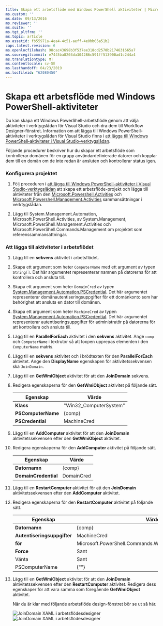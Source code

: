 ```yaml
---
title: Skapa ett arbetsflöde med Windows PowerShell aktiviteter | Microsoft Docs
ms.custom: ''
ms.date: 09/13/2016
ms.reviewer: ''
ms.suite: ''
ms.tgt_pltfrm: ''
ms.topic: article
ms.assetid: fb55971a-4ea4-4c51-aeff-4e0bb05a51b2
caps.latest.revision: 6
ms.openlocfilehash: 98cac43698b3f537ee318cd2570b2174631665a7
ms.sourcegitcommit: e7445ba8203da304286c591ff513900ad1c244a4
ms.translationtype: MT
ms.contentlocale: sv-SE
ms.lasthandoff: 04/23/2019
ms.locfileid: "62080450"
---
```

# <a name="creating-a-workflow-with-windows-powershell-activities"></a>Skapa ett arbetsflöde med Windows PowerShell-aktiviteter

Du kan skapa ett Windows PowerShell-arbetsflöde genom att välja aktiviteter i verktygslådan för Visual Studio och dra dem till Workflow Designer-fönstret. Information om att lägga till Windows PowerShell-aktiviteter i verktygslådan för Visual Studio finns i [att lägga till Windows PowerShell-aktiviteter i Visual Studio-verktygslådan](./adding-windows-powershell-activities-to-the-visual-studio-toolbox.md).

Följande procedurer beskriver hur du skapar ett arbetsflöde som kontrollerar domänen för en grupp användardefinierade datorer och kopplar dem till en domän om de inte redan är ansluten och kontrollerar status igen.

### <a name="setting-up-the-project"></a>Konfigurera projektet

1. Följ proceduren i [att lägga till Windows PowerShell-aktiviteter i Visual Studio-verktygslådan](./adding-windows-powershell-activities-to-the-visual-studio-toolbox.md) att skapa ett arbetsflöde-projekt och lägga till aktiviteter från den [Microsoft.Powershell.Activities](/dotnet/api/Microsoft.PowerShell.Activities) och [ Microsoft.Powershell.Management.Activities](/dotnet/api/Microsoft.PowerShell.Management.Activities) sammansättningar i verktygslådan.

2. Lägg till System.Management.Automation, Microsoft.PowerShell.Activities, av System.Management, Microsoft.PowerShell.Management.Activities och Microsoft.PowerShell.Commands.Management om projektet som referenssammansättningar.

### <a name="adding-activities-to-the-workflow"></a>Att lägga till aktiviteter i arbetsflödet

1. Lägg till en **sekvens** aktivitet i arbetsflödet.

2. Skapa ett argument som heter `ComputerName` med ett argument av typen `String[]`. Det här argumentet representerar namnen på datorerna för att kontrollera och ansluta till.

3. Skapa ett argument som heter `DomainCred` av typen [System.Management.Automation.PSCredential](/dotnet/api/System.Management.Automation.PSCredential). Det här argumentet representerar domänautentiseringsuppgifter för ett domänkonto som har behörighet att ansluta en dator till domänen.

4. Skapa ett argument som heter `MachineCred` av typen [System.Management.Automation.PSCredential](/dotnet/api/System.Management.Automation.PSCredential). Det här argumentet representerar autentiseringsuppgifter för administratör på datorerna för att kontrollera och ansluta till.

5. Lägg till en **ParallelForEach** aktivitet i den **sekvens** aktivitet. Ange `comp` och `ComputerName` i textrutor så att loopen upprepas elementen i den `ComputerName` matris.

6. Lägg till en **sekvens** aktivitet och i brödtexten för den **ParallelForEach** aktivitet. Ange den **DisplayName** egenskapen för aktivitetssekvensen ska `JoinDomain`.

7. Lägg till en **GetWmiObject** aktivitet för att den **JoinDomain** sekvens.

8. Redigera egenskaperna för den **GetWmiObject** aktivitet på följande sätt.

   |Egenskap|Värde|
   |--------------|-----------|
   |**Klass**|"Win32_ComputerSystem"|
   |**PSComputerName**|{comp}|
   |**PSCredential**|MachineCred|

9. Lägg till en **AddComputer** aktivitet för att den **JoinDomain** aktivitetssekvensen efter den **GetWmiObject** aktivitet.

10. Redigera egenskaperna för den **AddComputer** aktivitet på följande sätt.

    |Egenskap|Värde|
    |--------------|-----------|
    |**Datornamn**|{comp}|
    |**DomainCredential**|DomainCred|

11. Lägg till en **RestartComputer** aktivitet för att den **JoinDomain** aktivitetssekvensen efter den **AddComputer** aktivitet.

12. Redigera egenskaperna för den **RestartComputer** aktivitet på följande sätt.

    |Egenskap|Värde|
    |--------------|-----------|
    |**Datornamn**|{comp}|
    |**Autentiseringsuppgifter**|MachineCred|
    |**för**|Microsoft.PowerShell.Commands.WaitForServiceTypes.PowerShell|
    |**Force**|Sant|
    |Vänta|Sant|
    |PSComputerName|{""}|

13. Lägg till en **GetWmiObject** aktivitet för att den **JoinDomain** aktivitetssekvensen efter den **RestartComputer** aktivitet. Redigera dess egenskaper för att vara samma som föregående **GetWmiObject** aktivitet.

    När du är klar med följande arbetsflöde design-fönstret bör se ut så här.

    ![JoinDomain XAML i arbetsflödesdesigner](../media/joindomainworkflow.png)
    ![JoinDomain XAML i arbetsflödesdesigner](../media/joindomainworkflow.png "JoinDomainWorkflow")